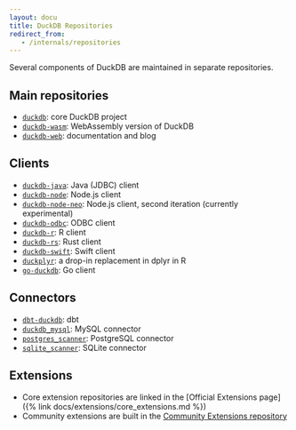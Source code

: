 ```yaml
---
layout: docu
title: DuckDB Repositories
redirect_from:
   - /internals/repositories
---
```


Several components of DuckDB are maintained in separate repositories.

## Main repositories

* [`duckdb`](https://github.com/duckdb/duckdb): core DuckDB project
* [`duckdb-wasm`](https://github.com/duckdb/duckdb-wasm): WebAssembly version of DuckDB
* [`duckdb-web`](https://github.com/duckdb/duckdb-web): documentation and blog

## Clients

* [`duckdb-java`](https://github.com/duckdb/duckdb-java): Java (JDBC) client
* [`duckdb-node`](https://github.com/duckdb/duckdb-node): Node.js client
* [`duckdb-node-neo`](https://github.com/duckdb/duckdb-node): Node.js client, second iteration (currently experimental)
* [`duckdb-odbc`](https://github.com/duckdb/duckdb-odbc): ODBC client
* [`duckdb-r`](https://github.com/duckdb/duckdb-r): R client
* [`duckdb-rs`](https://github.com/duckdb/duckdb-rs): Rust client
* [`duckdb-swift`](https://github.com/duckdb/duckdb-swift): Swift client
* [`duckplyr`](https://github.com/tidyverse/duckplyr): a drop-in replacement in dplyr in R
* [`go-duckdb`](https://github.com/marcboeker/go-duckdb): Go client

## Connectors

* [`dbt-duckdb`](https://github.com/duckdb/dbt-duckdb): dbt
* [`duckdb_mysql`](https://github.com/duckdb/duckdb_mysql): MySQL connector
* [`postgres_scanner`](https://github.com/duckdb/postgres_scanner): PostgreSQL connector
* [`sqlite_scanner`](https://github.com/duckdb/sqlite_scanner): SQLite connector

## Extensions

* Core extension repositories are linked in the [Official Extensions page]({% link docs/extensions/core_extensions.md %})
* Community extensions are built in the [Community Extensions repository](https://github.com/duckdb/community-extensions)
